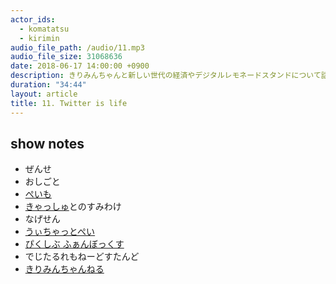 ```yaml
---
actor_ids:
  - komatatsu
  - kirimin
audio_file_path: /audio/11.mp3
audio_file_size: 31068636
date: 2018-06-17 14:00:00 +0900
description: きりみんちゃんと新しい世代の経済やデジタルレモネードスタンドについて話しました
duration: "34:44"
layout: article
title: 11. Twitter is life
---
```


## show notes

- ぜんせ
- おしごと
- [ぺいも](https://paymo.life/)
- [きゃっしゅ](https://kyash.co/)とのすみわけ
- なげせん
- [うぃちゃっとぺい](https://www.wechat.com/ja/)
- [ぴくしぶ ふぁんぼっくす](https://www.pixiv.net/fanbox/creator/13627594)
- でじたるれもねーどすたんど
- [きりみんちゃんねる](https://www.youtube.com/channel/UCqN87Ye4TNLB04EFhxJ0L5w)
